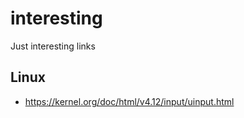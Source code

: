 # interesting
Just interesting links

## Linux

* https://kernel.org/doc/html/v4.12/input/uinput.html

